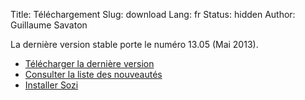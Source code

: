 Title: Téléchargement
Slug: download
Lang: fr
Status: hidden
Author: Guillaume Savaton

La dernière version stable porte le numéro 13.05 (Mai 2013).

  * [Télécharger la dernière version](|filename|/releases/sozi-release-13.05-21064303.zip)
  * [Consulter la liste des nouveautés](|filename|/News/release-13.05-fr.md)
  * [Installer Sozi](|filename|install.md)


